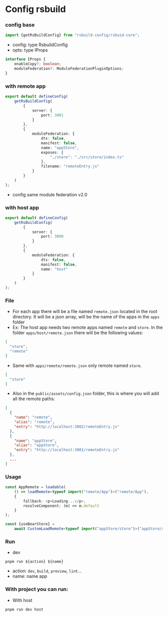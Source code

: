 # Config rsbuild

### config base

```ts
import {getRsBuildConfig} from "rsbuild-config/rsbuid-core";

```

- config: type RsbuildConfig
- opts: type IProps

```ts
interface IProps {
    enableCopy?: boolean;
    moduleFederation?: ModuleFederationPluginOptions;
}
```

### with remote app

```ts
export default defineConfig(
    getRsBuildConfig(
        {
            server: {
                port: 3001
            }
        },
        {
            moduleFederation: {
                dts: false,
                manifest: false,
                name: "appStore",
                exposes: {
                    "./store": "./src/store/index.ts"
                },
                filename: "remoteEntry.js"
            }
        }
    )
);
```

- config same module federation v2.0

### with host app

```ts
export default defineConfig(
    getRsBuildConfig(
        {
            server: {
                port: 3000
            }
        },
        {
            moduleFederation: {
                dts: false,
                manifest: false,
                name: "host"
            }
        }
    )
);

```

### File

- For each app there will be a file named `remote.json` located in the root directory. It will be a json array, will be
  the name of the apps in the `apps` folder
- Ex: The host app needs two remote apps named `remote` and `store`. In the folder `apps/host/remote.json` there will be
  the following values:

```json
[
  "store",
  "remote"
]

```

- Same with `apps/remote/remote.json` only remote named `store`.

```json
[
  "store"
]
```

- Also in the `public/assets/config.json` folder, this is where you will add all the remote paths:

```json
[
  {
    "name": "remote",
    "alias": "remote",
    "entry": "http://localhost:3002/remoteEntry.js"
  },
  {
    "name": "appStore",
    "alias": "appStore",
    "entry": "http://localhost:3001/remoteEntry.js"
  },
  ...
]
```

### Usage

```ts
const AppRemote = loadable(
    () => loadRemote<typeof import("remote/App")>("remote/App"),
    {
        fallback: <p>Loading...</p>,
        resolveComponent: (m) => m.default
    }
);

const {useBearStore} =
    await CustomLoadRemote<typeof import("appStore/store")>("appStore/store");

```

### Run

- dev

```
pnpm run ${action} ${name}
```

- action: `dev`, `build`, `preview`, `lint`...
- name: name app

### With project you can run:

- With host

```
pnpm run dev host
```
